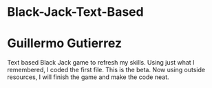 # Black-Jack-Text-Based
# Guillermo Gutierrez
Text based Black Jack game to refresh my skills.
Using just what I remembered, I coded the first file. This is the beta.
Now using outside resources, I will finish the game and make the code neat.
